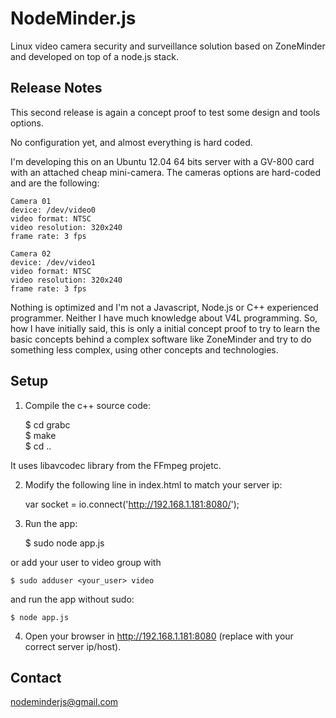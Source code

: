 NodeMinder.js
=============

Linux video camera security and surveillance solution based on ZoneMinder and developed on top of a node.js stack.

Release Notes
-------------

This second release is again a concept proof to test some design and tools options.

No configuration yet, and almost everything is hard coded.

I'm developing this on an Ubuntu 12.04 64 bits server with a GV-800 card with an attached cheap mini-camera. The cameras options are hard-coded and are the following:

    Camera 01
    device: /dev/video0
    video format: NTSC
    video resolution: 320x240
    frame rate: 3 fps

    Camera 02
    device: /dev/video1
    video format: NTSC
    video resolution: 320x240
    frame rate: 3 fps

Nothing is optimized and I'm not a Javascript, Node.js or C++ experienced programmer. Neither I have much knowledge about V4L programming. So, how I have initially said, this is only a initial concept proof to try to learn the basic concepts behind a complex software like ZoneMinder and try to do something less complex, using other concepts and technologies.

Setup
-----

1) Compile the c++ source code:

    $ cd grabc  
    $ make  
    $ cd ..
    
It uses libavcodec library from the FFmpeg projetc. 

2) Modify the following line in index.html to match your server ip: 

    var socket = io.connect('http://192.168.1.181:8080/');

3) Run the app:

    $ sudo node app.js

  or add your user to video group with

    $ sudo adduser <your_user> video

  and run the app without sudo:

    $ node app.js

4) Open your browser in http://192.168.1.181:8080 (replace with your correct server ip/host).

Contact
-------

nodeminderjs@gmail.com
